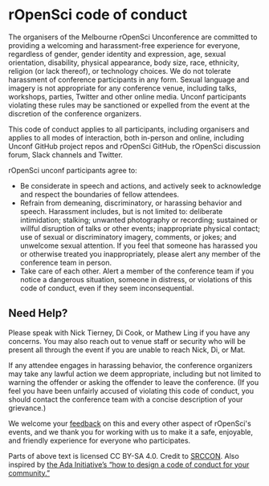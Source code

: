 # rOpenSci code of conduct

The organisers of the Melbourne rOpenSci Unconference are committed to providing a welcoming and harassment-free experience for everyone, regardless of gender, gender identity and expression, age, sexual orientation, disability, physical appearance, body size, race, ethnicity, religion (or lack thereof), or technology choices. We do not tolerate harassment of conference participants in any form. Sexual language and imagery is not appropriate for any conference venue, including talks, workshops, parties, Twitter and other online media. Unconf participants violating these rules may be sanctioned or expelled from the event at the discretion of the conference organizers.

This code of conduct applies to all participants, including organisers and applies to all modes of interaction, both in-person and online, including Unconf GitHub project repos and rOpenSci GitHub, the rOpenSci discussion forum, Slack channels and Twitter.

rOpenSci unconf participants agree to:

  * Be considerate in speech and actions, and actively seek to acknowledge and respect the boundaries of fellow attendees.
  * Refrain from demeaning, discriminatory, or harassing behavior and speech. Harassment includes, but is not limited to: deliberate intimidation; stalking; unwanted photography or recording; sustained or willful disruption of talks or other events; inappropriate physical contact; use of sexual or discriminatory imagery, comments, or jokes; and unwelcome sexual attention. If you feel that someone has harassed you or otherwise treated you inappropriately, please alert any member of the conference team in person.
  * Take care of each other. Alert a member of the conference team if you notice a dangerous situation, someone in distress, or violations of this code of conduct, even if they seem inconsequential.

## Need Help?

Please speak with Nick Tierney, Di Cook, or Mathew Ling if you have any concerns. You may also reach out to venue staff or security who will be present all through the event if you are unable to reach Nick, Di, or Mat.

If any attendee engages in harassing behavior, the conference organizers may take any lawful action we deem appropriate, including but not limited to warning the offender or asking the offender to leave the conference. (If you feel you have been unfairly accused of violating this code of conduct, you should contact the conference team with a concise description of your grievance.)

We welcome your [feedback](http://ropensci.org/contact.html) on this and every other aspect of rOpenSci's events, and we thank you for working with us to make it a safe, enjoyable, and friendly experience for everyone who participates.

Parts of above text is licensed CC BY-SA 4.0. Credit to [SRCCON](http://srccon.org/). Also inspired by [the Ada Initiative’s “how to design a code of conduct for your community.”](https://adainitiative.org/2014/02/howto-design-a-code-of-conduct-for-your-community/)
